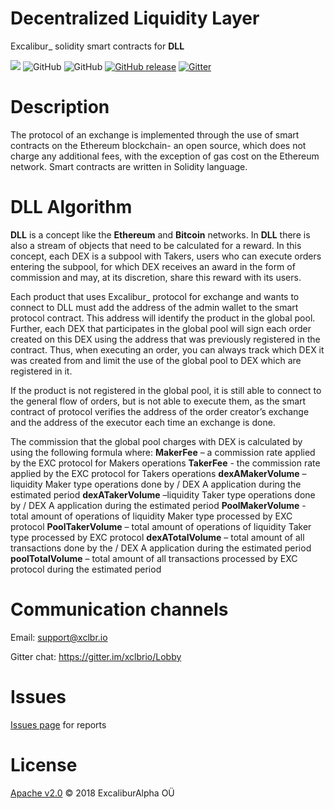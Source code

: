 # Decentralized Liquidity Layer
Excalibur_ solidity smart contracts for __DLL__

[![](https://img.shields.io/badge/project-Excalibur__-ef5777.svg?style=popout-square)](https://github.com/xclbrio)
![GitHub](https://img.shields.io/github/license/xclbrio/ipfsWebDist.svg?style=flat-square)
![GitHub](https://img.shields.io/badge/solidity-0.5.0-383838.svg?style=popout-square)
[![GitHub release](https://img.shields.io/travis/com/xclbrio/DLL.svg?style=flat-square)](https://travis-ci.com/xclbrio/DLL)
[![Gitter](https://img.shields.io/gitter/room/:user/:repo.svg?style=flat-square)](https://gitter.im/xclbrio/Lobby)

# Description

The protocol of an exchange is implemented through the use of smart contracts on the Ethereum blockchain- an open source, which does not charge any additional fees, with the exception of gas cost on the Ethereum network. Smart contracts are written in Solidity language.

# DLL Algorithm

__DLL__ is a concept like the __Ethereum__ and __Bitcoin__ networks. In __DLL__ there is also a stream of objects that need to be calculated for a reward. In this concept, each DEX is a subpool with Takers, users who can execute orders entering the subpool, for which DEX receives an award in the form of commission and may, at its discretion, share this reward with its users.

Each product that uses Excalibur_ protocol for exchange and wants to connect to DLL must add the address of the admin wallet to the smart protocol contract. This address will identify the product in the global pool. Further, each DEX that participates in the global pool will sign each order created on this DEX using the address that was previously registered in the contract. Thus, when executing an order, you can always track which DEX it was created from and limit the use of the global pool to DEX which are registered in it.

If the product is not registered in the global pool, it is still able to connect to the general flow of orders, but is not able to execute them, as the smart contract of protocol verifies the address of the order creator’s exchange and the address of the executor each time an exchange is done.

The commission that the global pool charges with DEX is calculated by using the following formula where:
 __MakerFee__ – a commission rate applied by the EXC protocol for Makers operations
__TakerFee__ - the commission rate applied by the EXC protocol for Takers operations
__dexAMakerVolume__ –liquidity Maker type operations done by / DEX A application during the estimated period
__dexATakerVolume__ –liquidity Taker type operations done by / DEX A application during the estimated period
__PoolMakerVolume__ - total amount of operations of liquidity Maker type processed by EXC protocol
__PoolTakerVolume__ – total amount of operations of liquidity Taker type processed by EXC protocol
__dexATotalVolume__ – total amount of all transactions done by the / DEX A application during the estimated period
__poolTotalVolume__ – total amount of all transactions processed by EXC protocol during the estimated period



Communication channels
======================

Email: support@xclbr.io

Gitter chat: https://gitter.im/xclbrio/Lobby

Issues
=======

[Issues page](https://github.com/xclbrio/DLL/issues) for reports

License
=======

[Apache v2.0](https://github.com/xclbrio/ipfsWebDist/blob/master/LICENSE.md) © 2018 ExcaliburAlpha OÜ
